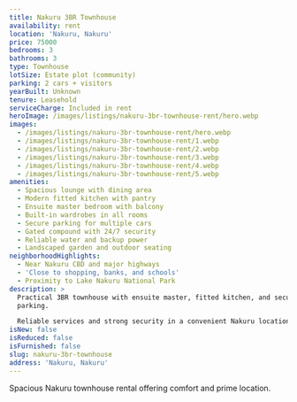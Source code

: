 ```yaml
---
title: Nakuru 3BR Townhouse
availability: rent
location: 'Nakuru, Nakuru'
price: 75000
bedrooms: 3
bathrooms: 3
type: Townhouse
lotSize: Estate plot (community)
parking: 2 cars + visitors
yearBuilt: Unknown
tenure: Leasehold
serviceCharge: Included in rent
heroImage: /images/listings/nakuru-3br-townhouse-rent/hero.webp
images:
  - /images/listings/nakuru-3br-townhouse-rent/hero.webp
  - /images/listings/nakuru-3br-townhouse-rent/1.webp
  - /images/listings/nakuru-3br-townhouse-rent/2.webp
  - /images/listings/nakuru-3br-townhouse-rent/3.webp
  - /images/listings/nakuru-3br-townhouse-rent/4.webp
  - /images/listings/nakuru-3br-townhouse-rent/5.webp
amenities:
  - Spacious lounge with dining area
  - Modern fitted kitchen with pantry
  - Ensuite master bedroom with balcony
  - Built-in wardrobes in all rooms
  - Secure parking for multiple cars
  - Gated compound with 24/7 security
  - Reliable water and backup power
  - Landscaped garden and outdoor seating
neighborhoodHighlights:
  - Near Nakuru CBD and major highways
  - 'Close to shopping, banks, and schools'
  - Proximity to Lake Nakuru National Park
description: >
  Practical 3BR townhouse with ensuite master, fitted kitchen, and secure
  parking.

  Reliable services and strong security in a convenient Nakuru location.
isNew: false
isReduced: false
isFurnished: false
slug: nakuru-3br-townhouse
address: 'Nakuru, Nakuru'
---
```

Spacious Nakuru townhouse rental offering comfort and prime location.

